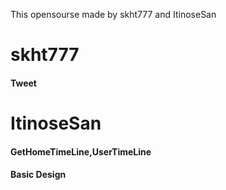 This opensourse made by skht777 and ItinoseSan

# skht777
#### Tweet 
# ItinoseSan
#### GetHomeTimeLine,UserTimeLine 
#### Basic Design
